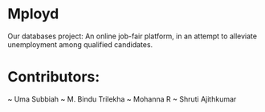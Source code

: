 # Mployd
Our databases project: An online job-fair platform, in an attempt to alleviate unemployment among qualified candidates.

# Contributors:

~ Uma Subbiah
~ M. Bindu Trilekha
~ Mohanna R
~ Shruti Ajithkumar

